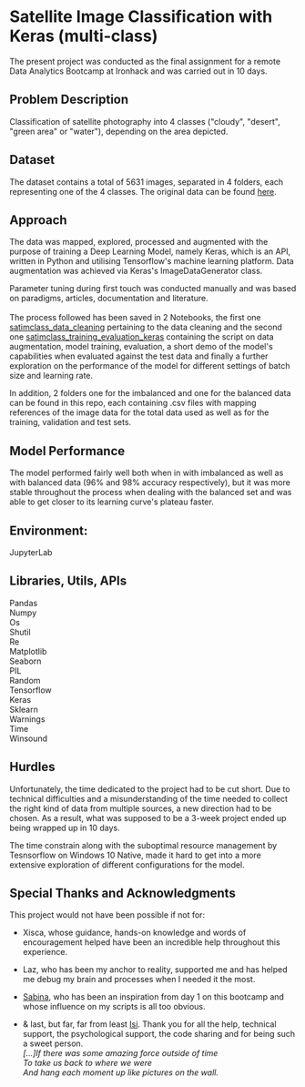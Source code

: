 # Satellite Image Classification with Keras (multi-class)

The present project was conducted as the final assignment for a remote Data Analytics Bootcamp at Ironhack and was carried out in 10 days.

## Problem Description
Classification of satellite photography into 4 classes ("cloudy", "desert", "green area" or "water"), depending on the area depicted.

## Dataset
The dataset contains a total of 5631 images, separated in 4 folders, each representing one of the 4 classes. The original data can be found [here](https://www.kaggle.com/datasets/mahmoudreda55/satellite-image-classification).

## Approach
The data was mapped, explored, processed and augmented with the purpose of training a Deep Learning Model, namely Keras, which is an API, written in Python and utilising Tensorflow's machine learning platform. Data augmentation was achieved via Keras's ImageDataGenerator class.

Parameter tuning during first touch was conducted manually and was based on paradigms, articles, documentation and literature.
<br>
<br>The process followed has been saved in 2 Notebooks,  the first one [satimclass_data_cleaning](https://github.com/Evangelos-Z/Ironhack_Final_Project-Sat_Img_Class/blob/main/satimclass_data_cleaning.ipynb) pertaining to the data cleaning and the second one [satimclass_training_evaluation_keras](https://github.com/Evangelos-Z/Ironhack_Final_Project-Sat_Img_Class/blob/main/satimclass_training_evaluation_keras.ipynb) containing the script on data augmentation, model training, evaluation, a short demo of the model's capabilities when evaluated against the test data and finally a further exploration on the performance of the model for different settings of batch size and learning rate.

In addition, 2 folders one for the imbalanced and one for the balanced data can be found in this repo, each containing .csv files with mapping references of the image data for the total data used as well as for the training, validation and test sets.

## Model Performance
The model performed fairly well both when in with imbalanced as well as with balanced data (96% and 98% accuracy respectively), but it was more stable throughout the process when dealing with the balanced set and was able to get closer to its learning curve's plateau faster. 

## Environment:

JupyterLab

## Libraries, Utils, APIs

Pandas<br>
Numpy<br>
Os<br>
Shutil<br>
Re<br>
Matplotlib<br>
Seaborn<br>
PIL<br>
Random<br>
Tensorflow<br>
Keras<br>
Sklearn<br>
Warnings<br>
Time<br>
Winsound<br>


## Hurdles
Unfortunately, the time dedicated to the project had to be cut short. Due to technical difficulties and a misunderstanding of the time needed to collect the right kind of data from multiple sources, a new direction had to be chosen. As a result, what was supposed to be a 3-week project ended up being wrapped up in 10 days.

The time constrain along with the suboptimal resource management by Tesnsorflow on Windows 10 Native, made it hard to get into a more extensive exploration of different configurations for the model.

## Special Thanks and Acknowledgments

This project would not have been possible if not for:

- Xisca, whose guidance, hands-on knowledge and words of encouragement helped have been an incredible help throughout this experience.

- Laz, who has been my anchor to reality, supported me and has helped me debug my brain and processes when I needed it the most.

- [Sabina](https://github.com/sabinagio), who has been an inspiration from day 1 on this bootcamp and whose influence on my scripts is all too obvious.

- & last, but far, far from least [Isi](https://github.com/isi-mube). Thank you for all the help, technical support, the psychological support, the code sharing and for being such a sweet person.         _<br>[...]If there was some amazing force outside of time
<br>To take us back to where we were
<br>And hang each moment up like pictures on the wall._

 
